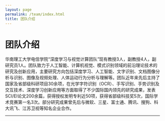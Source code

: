 ```yaml
---
layout: page
permalink: /team/index.html
title: 团队介绍
---
```


# 团队介绍

华南理工大学电信学院“深度学习与视觉计算团队”现有教授3人，副教授4人，副研究员1人。团队致力于人工智能、计算机视觉、模式识别领域的前沿理论技术的研究及创新应用，主要研究方向包括深度学习、人工智能、文字识别、文档图像分析与识别、图像及视频处理、人体运动行为分析与理解等。团队近年来先后主持了国家及省部级科研项目30余项，在光学字符识别（OCR）、手写识别、手势识别及交互技术、深度学习创新应用等方面取得了不少国际国内领先的研究成果，发表SCI/EI论文200余篇，获得授权发明专利近50项，获得省部级科技奖5次，国际学术竞赛第一名3次。部分研究成果曾先后与微软、三星、富士通、腾讯、搜狗、科大讯飞、江苏卫视等知名企业合作。

---